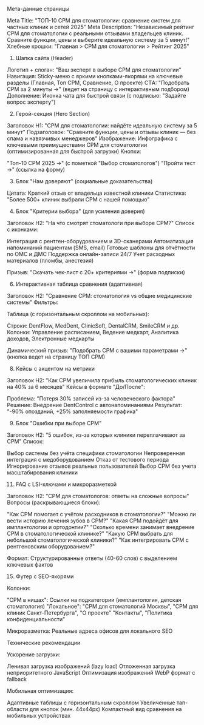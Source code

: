 Мета-данные страницы

Meta Title: "ТОП-10 СРМ для стоматологии: сравнение систем для частных клиник и сетей 2025"
Meta Description: "Независимый рейтинг СРМ для стоматологии с реальными отзывами владельцев клиник. Сравните функции, цены и выберите идеальную систему за 5 минут!"
Хлебные крошки: "Главная > СРМ для стоматологии > Рейтинг 2025"

1. Шапка сайта (Header)

Логотип + слоган: "Ваш эксперт в выборе СРМ для стоматологии"
Навигация: Sticky-меню с яркими кнопками-якорями на ключевые разделы (Главная, Топ СРМ, Сравнение, О проекте)
CTА: "Подобрать СРМ за 2 минуты →" (ведет на страницу с интерактивным подбором)
Дополнение: Иконка чата для быстрой связи (с подписью: "Задайте вопрос эксперту")

2. Герой-секция (Hero Section)

Заголовок H1: "СРМ для стоматологии: найдёте идеальную систему за 5 минут"
Подзаголовок: "Сравните функции, цены и отзывы клиник — без спама и навязчивых менеджеров"
Изображение: Инфографика с ключевыми преимуществами СРМ для стоматологии (оптимизированная для быстрой загрузки)
Кнопки:

"Топ-10 СРМ 2025 →" (с пометкой "Выбор стоматологов")
"Пройти тест →" (ссылка на форму)


3. Блок "Нам доверяют" (социальные доказательства)

Цитата: Краткий отзыв от владельца известной клиники
Статистика: "Более 500+ клиник выбрали СРМ с нашей помощью"

4. Блок "Критерии выбора" (для усиления доверия)

Заголовок H2: "На что смотрят стоматологи при выборе СРМ?"
Список с иконками:

Интеграция с рентген-оборудованием и 3D-сканерами
Автоматизация напоминаний пациентам (SMS, email)
Готовые шаблоны для отчётности по ОМС и ДМС
Поддержка онлайн-записи 24/7
Учет расходных материалов (пломбы, анестезия)


Призыв: "Скачать чек-лист с 20+ критериями →" (форма подписки)



6. Интерактивная таблица сравнения (адаптивная)

Заголовок H2: "Сравнение СРМ: стоматология vs общие медицинские системы"
Фильтры:



Таблица (с горизонтальным скроллом на мобильных):

Строки: DentFlow, MedDent, ClinicSoft, DentalCRM, SmileCRM и др.
Колонки: Управление расписанием, Ведение медкарт, Аналитика доходов, Электронные медкарты


Динамический призыв: "Подобрать СРМ с вашими параметрами →" (кнопка ведет на страницу ТОП СРМ)


8. Кейсы с акцентом на метрики

Заголовок H2: "Как СРМ увеличила прибыль стоматологических клиник на 40% за 6 месяцев"
Кейсы в формате "До/После":

Проблема: "Потеря 30% записей из-за человеческого фактора"
Решение: Внедрение DentControl с автонапоминаниями
Результат: "-90% опозданий, +25% заполняемости графика"



9. Блок "Ошибки при выборе СРМ"

Заголовок H2: "5 ошибок, из-за которых клиники переплачивают за СРМ"
Список:

Выбор системы без учёта специфики стоматологии
Непроверенная интеграция с медоборудованием
Отказ от тестового периода
Игнорирование отзывов реальных пользователей
Выбор СРМ без учета масштабирования клиники



11. FAQ с LSI-ключами и микроразметкой

Заголовок H2: "СРМ для стоматологов: ответы на сложные вопросы"
Вопросы (раскрывающиеся блоки):

"Как СРМ помогает с учётом расходников в стоматологии?"
"Можно ли вести историю лечения зубов в СРМ?"
"Какая СРМ подойдёт для имплантологии и ортодонтии?"
"Сколько времени занимает внедрение СРМ в стоматологической клинике?"
"Какую СРМ выбрать для небольшой стоматологической клиники?"
"Как интегрировать СРМ с рентгеновским оборудованием?"


Формат: Структурированные ответы (40-60 слов) с выделением ключевых фактов

15. Футер с SEO-якорями

Колонки:

"СРМ в нишах": Ссылки на подкатегории (имплантология, детская стоматология)
"Локальное": "СРМ для стоматологий Москвы", "СРМ для клиник Санкт-Петербурга", "О проекте"
"Контакты", "Политика конфиденциальности"


Микроразметка: Реальные адреса офисов для локального SEO

Технические рекомендации

Ускорение загрузки:

Ленивая загрузка изображений (lazy load)
Отложенная загрузка неприоритетного JavaScript
Оптимизация изображений WebP формат с fallback


Мобильная оптимизация:

Адаптивные таблицы с горизонтальным скроллом
Увеличенные тап-области для кнопок (мин. 44x44px)
Компактный вид сравнения на мобильных устройствах



